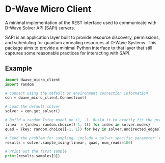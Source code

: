 # D-Wave Micro Client

A minimal implementation of the REST interface used to communicate with D-Wave Solver API (SAPI) servers.

SAPI is an application layer built to provide resource discovery, permissions, and scheduling for quantum annealing resources at D-Wave Systems. This package aims to provide a minimal Python interface to that layer that still captures some reasonable practices for interacting with SAPI.

## Example
```python
import dwave_micro_client
import random

# Connect using the default or environment connection information
con = dwave_micro_client.Connection()

# Load the default solver
solver = con.get_solver()

# Build a random Ising model on +1, -1. Build it to exactly fit the graph the solver provides
linear = {index: random.choice([-1, 1]) for index in solver.nodes}
quad = {key: random.choice([-1, 1]) for key in solver.undirected_edges}

# Send the problem for sampling, include a solver specific parameter 'num_reads'
results = solver.sample_ising(linear, quad, num_reads=100)

# Print out the first sample
print(results.samples[0])
```
